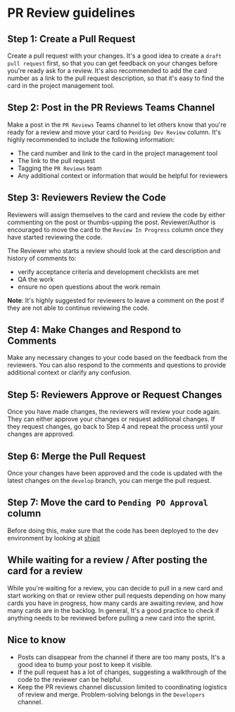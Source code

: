 # PR Review guidelines

## Step 1: Create a Pull Request

Create a pull request with your changes. It's a good idea to create a `draft pull request` first, so that you can get feedback on your changes before you're ready ask for a review. It's also recommended to add the card number as a link to the pull request description, so that it's easy to find the card in the project management tool.

## Step 2: Post in the PR Reviews Teams Channel

Make a post in the `PR Reviews` Teams channel to let others know that you're ready for a review and move your card to `Pending Dev Review` column. It's highly recommended to include the following information:

- The card number and link to the card in the project management tool
- The link to the pull request
- Tagging the `PR Reviews` team
- Any additional context or information that would be helpful for reviewers

## Step 3: Reviewers Review the Code

Reviewers will assign themselves to the card and review the code by either commenting on the post or thumbs-upping the post. Reviewer/Author is encouraged to move the card to the `Review In Progress` column once they have started reviewing the code.

The Reviewer who starts a review should look at the card description and history of comments to:

- verify acceptance criteria and development checklists are met
- QA the work
- ensure no open questions about the work remain

**Note**: It's highly suggested for reviewers to leave a comment on the post if they are not able to continue reviewing the code.

## Step 4: Make Changes and Respond to Comments

Make any necessary changes to your code based on the feedback from the reviewers. You can also respond to the comments and questions to provide additional context or clarify any confusion.

## Step 5: Reviewers Approve or Request Changes

Once you have made changes, the reviewers will review your code again. They can either approve your changes or request additional changes. If they request changes, go back to Step 4 and repeat the process until your changes are approved.

## Step 6: Merge the Pull Request

Once your changes have been approved and the code is updated with the latest changes on the `develop` branch, you can merge the pull request.

## Step 7: Move the card to `Pending PO Approval` column

Before doing this, make sure that the code has been deployed to the dev environment by looking at [shipit](https://cas-shipit.apps.silver.devops.gov.bc.ca/bcgov/cas-cif/dev)

## **While waiting for a review / After posting the card for a review**

While you're waiting for a review, you can decide to pull in a new card and start working on that or review other pull requests depending on how many cards you have in progress, how many cards are awaiting review, and how many cards are in the backlog.
In general, It's a good practice to check if anything needs to be reviewed before pulling a new card into the sprint.

## **Nice to know**

- Posts can disappear from the channel if there are too many posts, It's a good idea to bump your post to keep it visible.
- If the pull request has a lot of changes, suggesting a walkthrough of the code to the reviewer can be helpful.
- Keep the PR reviews channel discussion limited to coordinating logistics of review and merge. Problem-solving belongs in the `Developers` channel.
